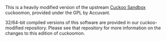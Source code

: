 This is a heavily modified version of the upstream [Cuckoo Sandbox](http://www.cuckoosandbox.org) cuckoomon, provided under the GPL by Accuvant.

32/64-bit compiled versions of this software are provided in our cuckoo-modified repository.
Please see that repository for more information on the changes to this edition of cuckoomon.
